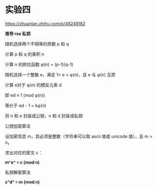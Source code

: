# 实验四

https://zhuanlan.zhihu.com/p/48249182

**推导 rsa 私钥**

随机选择两个不相等的质数 p 和 q

计算 p 和 q 的乘积 n

计算 n 的欧拉函数 φ(n) = (p-1)(q-1)

随机选择一个整数 e，满足 1< e < φ(n)，且 e 与 φ(n) 互质

计算 e对于 φ(n) 的模反元素 d

即 ed ≡ 1 (mod φ(n))

等价于 ed - 1 = kφ(n)

将 n 和 e 封装成公钥，n 和 d 封装成私钥



公钥加密算法

设加密信息 m，其必须是整数（字符串可以取 ascii 值或 unicode 值），且 m > n。

求出对应的密文 c：

**m^e^ ≡ c (mod n)**



私钥解密算法

**c^d^ ≡ m (mod n)**

